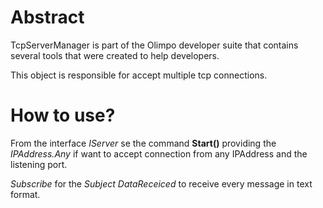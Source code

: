 # Abstract

TcpServerManager is part of the Olimpo developer suite that contains several tools that were created to help developers.

This object is responsible for accept multiple tcp connections.


# How to use?
From the interface *IServer* se the command __Start()__ providing the *IPAddress.Any* if want to accept connection from any IPAddress and the listening port.

*Subscribe* for the *Subject<DataReceivedArgs> DataReceiced* to receive every message in text format. 